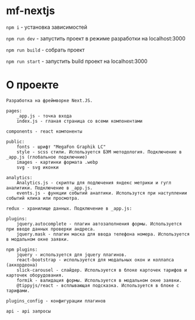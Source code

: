 # mf-nextjs


```npm i``` - установка зависимостей

```npm run dev``` - запустить проект в режиме разработки на localhost:3000

```npm run build``` - собрать проект

```npm run start``` - запустить build проект на localhost:3000

# О проекте
```
Разработка на фреймворке Next.JS. 

pages:
    _app.js - точка входа
    index.js - гланая страница со всеми компонентами
    
components - react компоненты

public: 
    fonts - шрифт "MegaFon Graphik LC"
    style - scss стили. Используется БЭМ методология. Подключение в _app.js (глобальное подключние)
    images - картинки формата .webp
    svg - svg иконки

analytics:
    Analytics.js - скрипты для подлючения яндекс метрики и гугл аналитики. Подключение в _app.js.
    events.js - функции событий аналтики. Использутся при наступлении событий клика или просмотра.
    
redux - хранилище данных. Подключение в _app.js:

plugins:
    jquery.autocomplete - плагин автозаполнения формы. Используется при вводе данных проверки андреса.
    jquery.mask - плагин маска для ввода телефона номера. Используется в модальном окне заявки.
    
npm plugins:
    jquery - используется для jquery плагинов.
    react-bootstrap - используется для модальных окон и коллапса (аккордеона)
    slick-carousel - слайдер. Используется в блоке карточек тарифов и карточек оборудования.
    formik - валидация формы. Используется в модальном окне заявки.
    @tippyjs/react - всплывающая подсказка. Используется в блоке с тарифами.
    
plugins_config - конфигурации плагинов

api - api запросы
```
